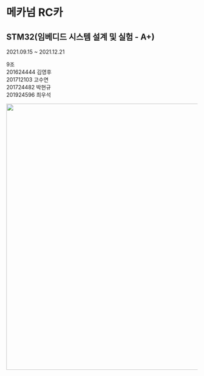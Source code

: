 # 메카넘 RC카
## STM32(임베디드 시스템 설계 및 실험 - A+)

2021.09.15 ~ 2021.12.21

9조<br>
201624444 김영후<br>
201712103 고수연<br>
201724482 박현규<br>
201924596 최우석<br>

<img src="https://user-images.githubusercontent.com/77595685/229520799-6c117709-355f-4fc6-abf6-06ffb40b7c6d.png" style="width: 700px"/>
